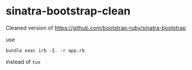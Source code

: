 sinatra-bootstrap-clean
=======================

Cleaned version of https://github.com/bootstrap-ruby/sinatra-bootstrap

use
```
bundle exec irb -I. -r app.rb 
```
instead of `tux`